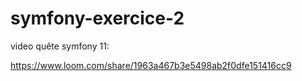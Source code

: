 # symfony-exercice-2
video quête symfony 11:

https://www.loom.com/share/1963a467b3e5498ab2f0dfe151416cc9
